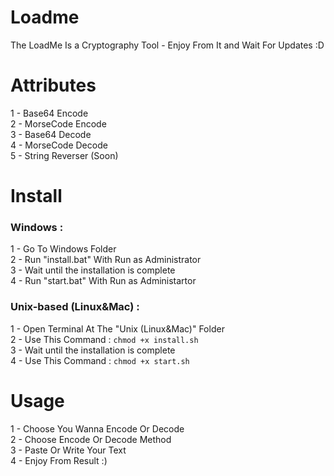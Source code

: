 # Loadme
The LoadMe Is a Cryptography Tool - Enjoy From It and Wait For Updates :D

# Attributes
1 - Base64 Encode <br>
2 - MorseCode Encode  <br>
3 - Base64 Decode  <br>
4 - MorseCode Decode  <br>
5 - String Reverser (Soon) <br>

# Install
### Windows : 
 1 - Go To Windows Folder  <br> 
 2 - Run "install.bat" With Run as Administrator  <br>
 3 - Wait until the installation is complete  <br>
 4 - Run "start.bat" With Run as Administartor  <br>
### Unix-based (Linux&Mac) :
  1 - Open Terminal At The "Unix (Linux&Mac)" Folder  <br>
  2 - Use This Command : `chmod +x install.sh`  <br>
  3 - Wait until the installation is complete  <br>
  4 - Use This Command : `chmod +x start.sh` <br>
  
  
# Usage
 1 - Choose You Wanna Encode Or Decode <br>
 2 - Choose Encode Or Decode Method <br>
 3 - Paste Or Write Your Text <br>
 4 - Enjoy From Result :) 
  

